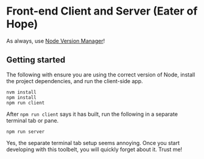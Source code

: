 # Front-end Client and Server (Eater of Hope)

As always, use [Node Version Manager](https://github.com/creationix/nvm)!

## Getting started

The following with ensure you are using the correct version of Node, install the project dependencies, and run the client-side app.

```shell
nvm install
npm install
npm run client
```

After `npm run client` says it has built, run the following in a separate terminal tab or pane.

```shell
npm run server
```

Yes, the separate terminal tab setup seems annoying. Once you start developing with this toolbelt, you will quickly forget about it. Trust me!
